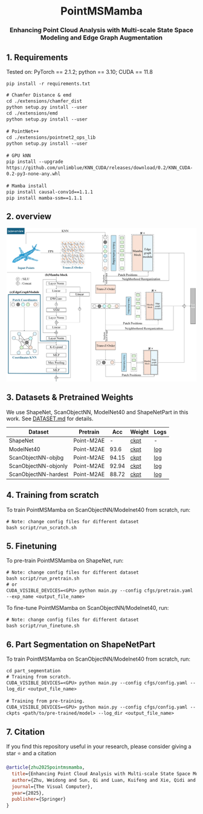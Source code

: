 <div align="center">
<h1>PointMSMamba</h1>
<h3>Enhancing Point Cloud Analysis with Multi-scale State Space Modeling and Edge Graph Augmentation</h3>
</div>


## 1. Requirements

Tested on:
PyTorch == 2.1.2;
python == 3.10;
CUDA == 11.8

```
pip install -r requirements.txt
```

```
# Chamfer Distance & emd
cd ./extensions/chamfer_dist
python setup.py install --user
cd ./extensions/emd
python setup.py install --user

# PointNet++
cd ./extensions/pointnet2_ops_lib
python setup.py install --user

# GPU kNN
pip install --upgrade https://github.com/unlimblue/KNN_CUDA/releases/download/0.2/KNN_CUDA-0.2-py3-none-any.whl

# Mamba install
pip install causal-conv1d==1.1.1
pip install mamba-ssm==1.1.1
```

## 2. overview

<div  align="center">    
 <img src="./figure/net.jpg" width = "888"  align=center />
</div>

## 3. Datasets & Pretrained Weights

We use ShapeNet, ScanObjectNN, ModelNet40 and ShapeNetPart in this work. See [DATASET.md](./DATASET.md) for details.

| Dataset             | Pretrain | Acc   | Weight | Logs |
|---------------------|----------|-------|--------|--------|
|ShapeNet             | Point-M2AE | - |[ckpt](https://drive.google.com/file/d/1HVndtEGcKnLl-v1da1NxV3LuA2me9jS8/view?usp=sharing)   |-   |
| ModelNet40          | Point-M2AE | 93.6 | [ckpt](https://drive.google.com/drive/folders/1z_0P1AtMjZykDyPU2Z6Aw2yArv8ClKYe?usp=sharing) | [log](https://drive.google.com/drive/folders/1z_0P1AtMjZykDyPU2Z6Aw2yArv8ClKYe?usp=sharing) |
| ScanObjectNN-objbg | Point-M2AE | 94.15 | [ckpt](https://drive.google.com/drive/folders/1EX9iOQId2ObLbKtXGC2JQTz5UfirAHLJ?usp=sharing) | [log](https://drive.google.com/drive/folders/1EX9iOQId2ObLbKtXGC2JQTz5UfirAHLJ?usp=sharing) |
| ScanObjectNN-objonly | Point-M2AE | 92.94 | [ckpt](https://drive.google.com/drive/folders/14wnIm7WW6K0y85HAolZIxgpm5DMtCN01?usp=sharing) | [log](https://drive.google.com/drive/folders/14wnIm7WW6K0y85HAolZIxgpm5DMtCN01?usp=sharing) |
| ScanObjectNN-hardest| Point-M2AE | 88.72 | [ckpt](https://drive.google.com/drive/folders/1iNWOwV-6IGcS8fIeVGwYZGd0W9Fu6RBV?usp=sharing) | [log](https://drive.google.com/drive/folders/1iNWOwV-6IGcS8fIeVGwYZGd0W9Fu6RBV?usp=sharing) |

## 4. Training from scratch

To train PointMSMamba on ScanObjectNN/Modelnet40 from scratch, run:

```
# Note: change config files for different dataset
bash script/run_scratch.sh
```

## 5. Finetuning
To pre-train PointMSMamba on ShapeNet, run:

```
# Note: change config files for different dataset
bash script/run_pretrain.sh
# or
CUDA_VISIBLE_DEVICES=<GPU> python main.py --config cfgs/pretrain.yaml --exp_name <output_file_name>
```

To fine-tune PointMSMamba on ScanObjectNN/Modelnet40, run:

```
# Note: change config files for different dataset
bash script/run_finetune.sh
```

## 6. Part Segmentation on ShapeNetPart

To train PointMSMamba on ScanObjectNN/Modelnet40 from scratch, run:

```
cd part_segmentation
# Training from scratch.
CUDA_VISIBLE_DEVICES=<GPU> python main.py --config cfgs/config.yaml --log_dir <output_file_name>

# Training from pre-training.
CUDA_VISIBLE_DEVICES=<GPU> python main.py --config cfgs/config.yaml --ckpts <path/to/pre-trained/model> --log_dir <output_file_name>
```

## 7. Citation

If you find this repository useful in your research, please consider giving a star ⭐ and a citation

```bibtex
@article{zhu2025pointmsmamba,
  title={Enhancing Point Cloud Analysis with Multi-scale State Space Modeling and Edge Graph Augmentation},
  author={Zhu, Weidong and Sun, Qi and Luan, Kuifeng and Xie, Qidi and Peng, Bangyu},
  journal={The Visual Computer},
  year={2025},
  publisher={Springer}
}
```

